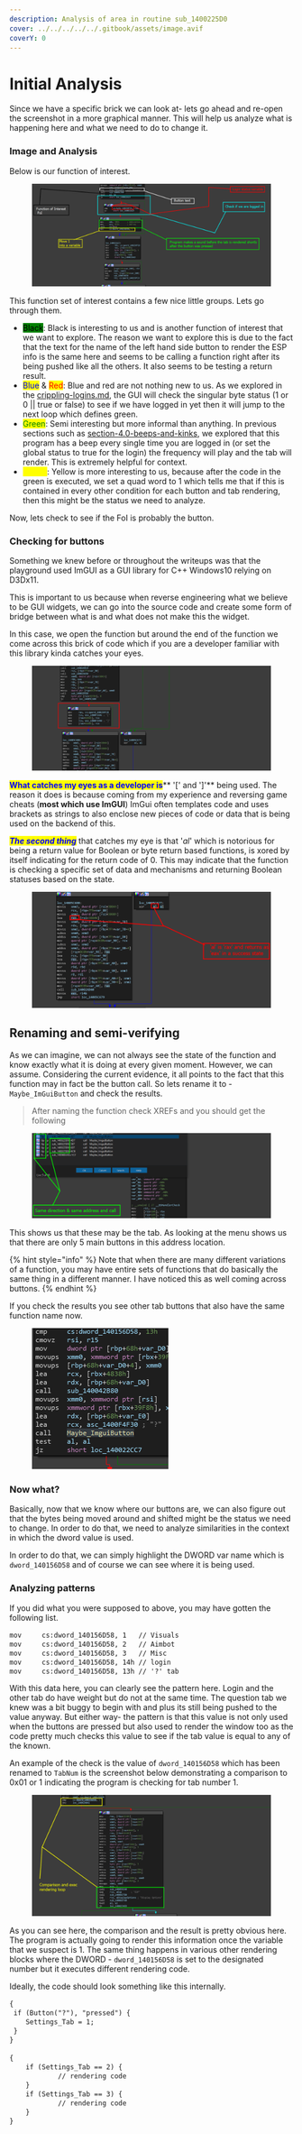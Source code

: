 ```yaml
---
description: Analysis of area in routine sub_1400225D0
cover: ../../../../../.gitbook/assets/image.avif
coverY: 0
---
```


# Initial Analysis

Since we have a specific brick we can look at- lets go ahead and re-open the screenshot in a more graphical manner. This will help us analyze what is happening here and what we need to do to change it.

### Image and Analysis

Below is our function of interest.

<figure><img src="../../../../../.gitbook/assets/FunctionOfInteresy.png" alt=""><figcaption></figcaption></figure>

This function set of interest contains a few nice little groups. Lets go through them.

* <mark style="background-color:green;">Black</mark>: Black is interesting to us and is another function of interest that we want to explore. The reason we want to explore this is due to the fact that the text for the name of the left hand side button to render the ESP info is the same here and seems to be calling a function right after its being pushed like all the others. It also seems to be testing a return result.
* <mark style="color:blue;">Blue</mark> & <mark style="color:red;">Red</mark>: Blue and red are not nothing new to us. As we explored in the [crippling-logins.md](../../../level-1-all-walkthroughs/bypass-entirely-login-system/crippling-logins.md "mention"), the GUI will check the singular byte status (1 or 0 || true or false) to see if we have logged in yet then it will jump to the next loop which defines green.&#x20;
* <mark style="color:green;">Green</mark>: Semi interesting but more informal than anything. In previous sections such as [section-4.0-beeps-and-kinks](../../../level-2-all-walkthroughs/section-4.0-beeps-and-kinks/ "mention"), we explored that this program has a beep every single time you are logged in (or set the global status to true for the login) the frequency will play and the tab will render. This is extremely helpful for context.
* <mark style="color:yellow;">Yellow</mark>: Yellow is more interesting to us, because after the code in the green is executed, we set a quad word to 1 which tells me that if this is contained in every other condition for each button and tab rendering, then this might be the status we need to analyze.

Now, lets check to see if the FoI is probably the button.

### Checking for buttons

Something we knew before or throughout the writeups was that the playground used ImGUI as a GUI library for C++ Windows10 relying on D3Dx11.&#x20;

This is important to us because when reverse engineering what we believe to be GUI widgets, we can go into the source code and create some form of bridge between what is and what does not make this the widget.&#x20;

In this case, we open the function but around the end of the function we come across this brick of code which if you are a developer familiar with this library kinda catches your eyes.

<figure><img src="../../../../../.gitbook/assets/CodeInteresting.png" alt=""><figcaption></figcaption></figure>

<mark style="color:blue;">**What catches my eyes as a developer is**</mark>** '\[' and ']'** being used. The reason it does is because coming from my experience and reversing game cheats (**most which use ImGUI**) ImGui often templates code and uses brackets as strings to also enclose new pieces of code or data that is being used on the backend of this.&#x20;

_<mark style="color:blue;">**The second thing**</mark>_ that catches my eye is that '_al_' which is notorious for being a return value for Boolean or byte return based functions, is xored by itself indicating for the return code of 0. This may indicate that the function is checking a specific set of data and mechanisms and returning Boolean statuses based on the state.&#x20;

<figure><img src="../../../../../.gitbook/assets/ReturnValueDiggedUp.png" alt=""><figcaption></figcaption></figure>

## Renaming and semi-verifying

As we can imagine, we can not always see the state of the function and know exactly what it is doing at every given moment. However, we can assume. Considering the current evidence, it all points to the fact that this function may in fact be the button call. So lets rename it to - `Maybe_ImGuiButton` and check the results.

> After naming the function check XREFs and you should get the following

<figure><img src="../../../../../.gitbook/assets/XREFs.png" alt=""><figcaption></figcaption></figure>

This shows us that these may be the tab. As looking at the menu shows us that there are only 5 main buttons in this address location.

{% hint style="info" %}
Note that when there are many different variations of a function, you may have entire sets of functions that do basically the same thing in a different manner. I have noticed this as well coming across buttons.
{% endhint %}

If you check the results you see other tab buttons that also have the same function name now.

<figure><img src="../../../../../.gitbook/assets/F1.png" alt=""><figcaption></figcaption></figure>

### Now what?

Basically, now that we know where our buttons are, we can also figure out that the bytes being moved around and shifted might be the status we need to change. In order to do that, we need to analyze similarities in the context in which the dword value is used.

&#x20;In order to do that, we can simply highlight the DWORD var name which is `dword_140156D58` and of course we can see where it is being used.&#x20;

### Analyzing patterns

If you did what you were supposed to above, you may have gotten the following list.

```
mov     cs:dword_140156D58, 1   // Visuals
mov     cs:dword_140156D58, 2   // Aimbot
mov     cs:dword_140156D58, 3   // Misc
mov     cs:dword_140156D58, 14h // login 
mov     cs:dword_140156D58, 13h // '?' tab
```

With this data here, you can clearly see the pattern here. Login and the other tab do have weight but do not at the same time. The question tab we knew was a bit buggy to begin with and plus its still being pushed to the value anyway. But either way- the pattern is that this value is not only used when the buttons are pressed but also used to render the window too as the code pretty much checks this value to see if the tab value is equal to any of the known.

An example of the check is the value of `dword_140156D58` which has been renamed to `TabNum` is the screenshot below demonstrating a comparison to 0x01 or 1 indicating the program is checking for tab number 1.

<figure><img src="../../../../../.gitbook/assets/ExecLoop.png" alt=""><figcaption></figcaption></figure>

As you can see here, the comparison and the result is pretty obvious here. The program is actually going to render this information once the variable that we suspect is 1. The same thing happens in various other rendering blocks where the DWORD - `dword_140156D58` is set to the designated number but it executes different rendering code.&#x20;

Ideally, the code should look something like this internally.

```
{
 if (Button("?"), "pressed") {
    Settings_Tab = 1;
 }
}

{
    if (Settings_Tab == 2) {
            // rendering code
    }
    if (Settings_Tab == 3) {
            // rendering code
    }
}
```

